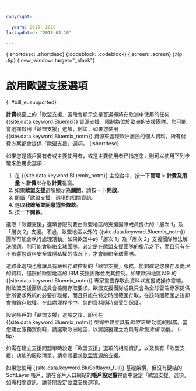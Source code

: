 ```yaml
---

copyright:

  years: 2015, 2018
lastupdated: "2018-04-10"

---
```


{:shortdesc: .shortdesc}
{:codeblock: .codeblock}
{:screen: .screen}
{:tip: .tip}
{:new_window: target="_blank"}

# 啟用歐盟支援選項
{: #bill_eusupported}

**計費**視窗上的「歐盟支援」區段會顯示您是否選擇將在歐洲中使用的任何 {{site.data.keyword.Bluemix}} 資源支援，限制為位於歐洲的支援團隊。您可能會選擇啟用「歐盟支援」選項，例如，如果您使用 {{site.data.keyword.Bluemix_notm}} 資源來處理歐洲居民的個人資料。所有付費方案都會提供「歐盟支援」選項。
{:shortdesc}

如果您是帳戶擁有者或主要使用者，或是主要使用者已指定您，則可以使用下列步驟來啟用此選項：

1. 在 {{site.data.keyword.Bluemix_notm}} 主控台中，按一下**管理** > **計費及用量** > **計費**以存取**計費**視窗。  
2. 如果**歐盟支援**選項顯示為**關閉**，請按一下**開啟**。
3. 閱讀「歐盟支援」選項的相關資訊。
4. 選取**我瞭解並同意這些條款**。
5. 按一下**開啟**。

選取「歐盟支援」選項會限制要由歐盟地區的支援團隊成員提供的「層次 1」及「層次 2」支援。不過，歐盟地區以外的 {{site.data.keyword.Bluemix_notm}} 團隊可能會執行處理活動。如果歐盟中的「層次 1」及「層次 2」支援團隊無法解決問題，則可能會聯絡全球團隊。必定是在歐盟支援團隊的指示之下，而且只有在不影響您資料安全或隱私權的情況下，才會聯絡全球團隊。

選取此選項也會讓具有嚴格存取控制的「歐盟支援」服務，能夠確定您儲存及處理的資料，僅限於歐盟地區的 IBM 支援團隊並受其控制。如果歐洲地區以外的 {{site.data.keyword.Bluemix_notm}} 專家需要存取此資料以支援或操作雲端，則歐盟支援團隊成員會檢閱存取要求。歐盟支援團隊成員只會為全球雲端專家提供對所要求系統的必要存取權，而且只能在特定時間範圍存取，在該時間範圍之後即會撤銷存取權。在此處理程序中，您的資料隨時都受到保護。

設定帳戶的「歐盟支援」選項之後，即可在 {{site.data.keyword.Bluemix_notm}} 型錄中建立具有*歐盟支援* 功能的服務。當您建立服務實例時，請選取歐洲地區，以將服務建立為具有*歐盟支援* 功能。
{: tip}

如需在建立支援問題單時設定「歐盟支援」選項的相關資訊，以及具有「歐盟支援」功能的服務清單，請參閱[要求歐盟資源的支援](/docs/get-support/howtogetsupport.html#eusupported)。

如果您使用 {{site.data.keyword.BluSoftlayer_full}} 基礎架構，但沒有鏈結的 SoftLayer 帳戶，請在客戶入口網站的**帳戶設定檔**視窗中設定「歐盟支援」選項。如需相關資訊，請參閱[設定歐盟支援選項](/docs/customer-portal/cpmanuserprof.html#cp_seteusupported)。
